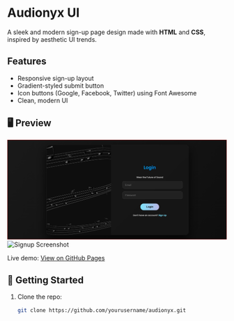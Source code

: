 # Audionyx UI

A sleek and modern sign-up page design made with **HTML** and **CSS**, inspired by aesthetic UI trends.

## Features

- Responsive sign-up layout
- Gradient-styled submit button
- Icon buttons (Google, Facebook, Twitter) using Font Awesome
- Clean, modern UI

## 🖥️ Preview

![Login Screenshot](screenshots/login.png) 
![Signup Screenshot](cscreenshots/signup.png) 

Live demo: [View on GitHub Pages](https://merlogic.github.io/audionyx-signup/)

## 🚀 Getting Started

1. Clone the repo:
   ```bash
   git clone https://github.com/yourusername/audionyx.git
